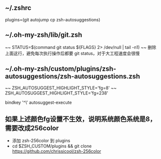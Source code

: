 ## ~/.zshrc
plugins=(git autojump cp zsh-autosuggestions)

## ~/.oh-my-zsh/lib/git.zsh
~~ STATUS=$(command git status ${FLAGS} 2> /dev/null | tail -n1) ~~
删除上面这行，避免每次执行操作后都要 git status，对于大工程速度会很慢

## ~/.oh-my-zsh/custom/plugins/zsh-autosuggestions/zsh-autosuggestions.zsh
~~ ZSH_AUTOSUGGEST_HIGHLIGHT_STYLE='fg=8' ~~
ZSH_AUTOSUGGEST_HIGHLIGHT_STYLE='fg=238'

bindkey '^\\' autosuggest-execute

## 如果上述颜色fg设置不生效，说明系统颜色系统是8，需要改成256color
- 添加 zsh-256color 到 plugins
- cd $ZSH_CUSTOM/plugins && git clone https://github.com/chrissicool/zsh-256color

